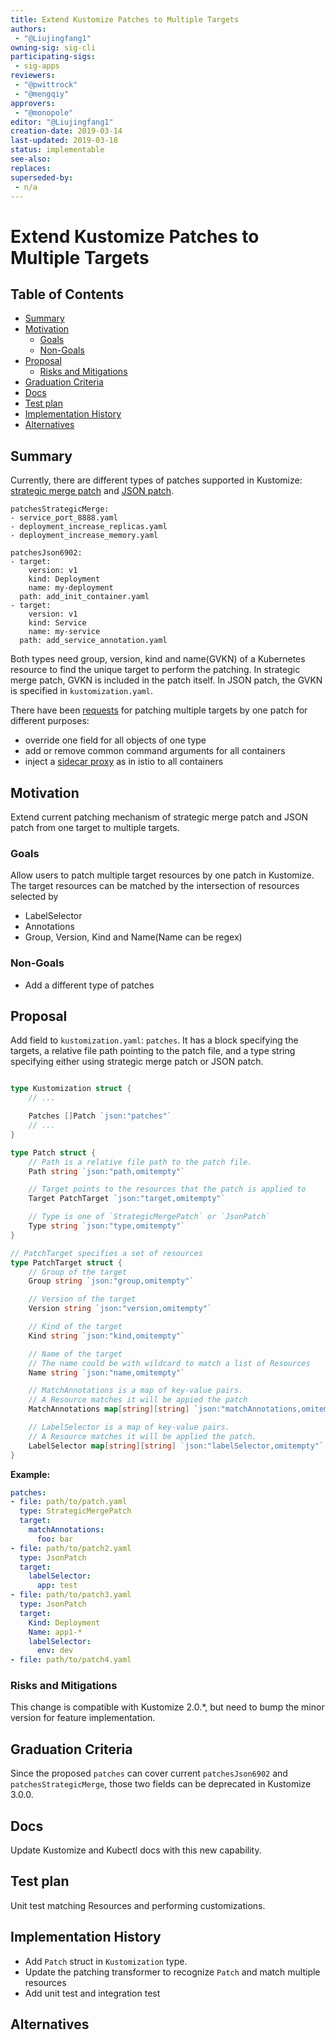 ```yaml
---
title: Extend Kustomize Patches to Multiple Targets
authors:
 - "@Liujingfang1"
owning-sig: sig-cli
participating-sigs:
 - sig-apps
reviewers:
 - "@pwittrock"
 - "@mengqiy"
approvers:
 - "@monopole"
editor: "@Liujingfang1"
creation-date: 2019-03-14
last-updated: 2019-03-18
status: implementable
see-also:
replaces:
superseded-by:
 - n/a
---
```


# Extend Kustomize Patches to Multiple Targets

## Table of Contents

<!-- toc -->
- [Summary](#summary)
- [Motivation](#motivation)
  - [Goals](#goals)
  - [Non-Goals](#non-goals)
- [Proposal](#proposal)
  - [Risks and Mitigations](#risks-and-mitigations)
- [Graduation Criteria](#graduation-criteria)
- [Docs](#docs)
- [Test plan](#test-plan)
- [Implementation History](#implementation-history)
- [Alternatives](#alternatives)
<!-- /toc -->

## Summary
Currently, there are different types of patches supported in Kustomize:
[strategic merge patch](https://github.com/kubernetes/community/blob/master/contributors/devel/sig-api-machinery/strategic-merge-patch.md) and [JSON patch](https://tools.ietf.org/html/rfc6902).

```
patchesStrategicMerge:
- service_port_8888.yaml
- deployment_increase_replicas.yaml
- deployment_increase_memory.yaml

patchesJson6902:
- target:
    version: v1
    kind: Deployment
    name: my-deployment
  path: add_init_container.yaml
- target:
    version: v1
    kind: Service
    name: my-service
  path: add_service_annotation.yaml
```

Both types need group, version, kind and name(GVKN) of a Kubernetes resource to find
the unique target to perform the patching. In strategic merge patch, GVKN is included
in the patch itself. In JSON patch, the GVKN is specified in `kustomization.yaml`.

There have been [requests](https://github.com/kubernetes-sigs/kustomize/issues/720) for patching multiple targets by one patch for different purposes: 
- override one field for all objects of one type
- add or remove common command arguments for all containers
- inject a [sidecar proxy](https://istio.io/docs/setup/kubernetes/sidecar-injection/) as in istio to all containers

## Motivation

Extend current patching mechanism of strategic merge patch and JSON patch from one target
to multiple targets.

### Goals

Allow users to patch multiple target resources by one patch in Kustomize.
The target resources can be matched by the intersection of resources selected by
- LabelSelector
- Annotations
- Group, Version, Kind and Name(Name can be regex)


### Non-Goals
- Add a different type of patches

## Proposal

Add field to `kustomization.yaml`: `patches`. It has a block specifying the targets,
a relative file path pointing to the patch file, and a type string specifying either
using strategic merge patch or JSON patch.

```go

type Kustomization struct {
	// ...

	Patches []Patch `json:"patches"`
	// ...
}

type Patch struct {
	// Path is a relative file path to the patch file.
	Path string `json:"path,omitempty"`

	// Target points to the resources that the patch is applied to
	Target PatchTarget `json:"target,omitempty"`

	// Type is one of `StrategicMergePatch` or `JsonPatch`
	Type string `json:"type,omitempty"`
}

// PatchTarget specifies a set of resources
type PatchTarget struct {
	// Group of the target
	Group string `json:"group,omitempty"`

	// Version of the target
	Version string `json:"version,omitempty"`

	// Kind of the target
	Kind string `json:"kind,omitempty"`

	// Name of the target
	// The name could be with wildcard to match a list of Resources
	Name string `json:"name,omitempty"`

	// MatchAnnotations is a map of key-value pairs.
	// A Resource matches it will be appied the patch
	MatchAnnotations map[string][string] `json:"matchAnnotations,omitempty"`

	// LabelSelector is a map of key-value pairs.
	// A Resource matches it will be applied the patch.
	LabelSelector map[string][string] `json:"labelSelector,omitempty"`
}
```

**Example:**

```yaml
patches:
- file: path/to/patch.yaml
  type: StrategicMergePatch
  target:
    matchAnnotations:
      foo: bar
- file: path/to/patch2.yaml
  type: JsonPatch
  target:
    labelSelector:
      app: test
- file: path/to/patch3.yaml
  type: JsonPatch
  target:
    Kind: Deployment
    Name: app1-*
    labelSelector:
      env: dev
- file: path/to/patch4.yaml
```

### Risks and Mitigations
This change is compatible with Kustomize 2.0.*,
but need to bump the minor version for feature implementation.

## Graduation Criteria
Since the proposed `patches` can cover current `patchesJson6902` and
`patchesStrategicMerge`, those two fields can be deprecated in
Kustomize 3.0.0.

## Docs

Update Kustomize and Kubectl docs with this new capability.

## Test plan

Unit test matching Resources and performing customizations.

## Implementation History
- Add `Patch` struct in `Kustomization` type.
- Update the patching transformer to recognize `Patch` and match
  multiple resources
- Add unit test and integration test

## Alternatives
